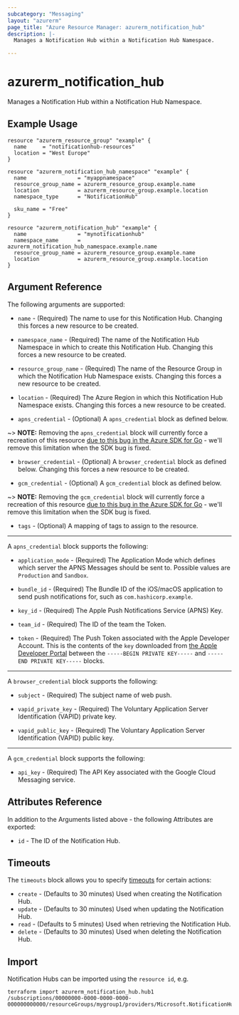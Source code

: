 ```yaml
---
subcategory: "Messaging"
layout: "azurerm"
page_title: "Azure Resource Manager: azurerm_notification_hub"
description: |-
  Manages a Notification Hub within a Notification Hub Namespace.

---
```


# azurerm_notification_hub

Manages a Notification Hub within a Notification Hub Namespace.

## Example Usage

```hcl
resource "azurerm_resource_group" "example" {
  name     = "notificationhub-resources"
  location = "West Europe"
}

resource "azurerm_notification_hub_namespace" "example" {
  name                = "myappnamespace"
  resource_group_name = azurerm_resource_group.example.name
  location            = azurerm_resource_group.example.location
  namespace_type      = "NotificationHub"

  sku_name = "Free"
}

resource "azurerm_notification_hub" "example" {
  name                = "mynotificationhub"
  namespace_name      = azurerm_notification_hub_namespace.example.name
  resource_group_name = azurerm_resource_group.example.name
  location            = azurerm_resource_group.example.location
}
```

## Argument Reference

The following arguments are supported:

* `name` - (Required) The name to use for this Notification Hub. Changing this forces a new resource to be created.

* `namespace_name` - (Required) The name of the Notification Hub Namespace in which to create this Notification Hub. Changing this forces a new resource to be created.

* `resource_group_name` - (Required) The name of the Resource Group in which the Notification Hub Namespace exists. Changing this forces a new resource to be created.

* `location` - (Required) The Azure Region in which this Notification Hub Namespace exists. Changing this forces a new resource to be created.

* `apns_credential` - (Optional) A `apns_credential` block as defined below.

~> **NOTE:** Removing the `apns_credential` block will currently force a recreation of this resource [due to this bug in the Azure SDK for Go](https://github.com/Azure/azure-sdk-for-go/issues/2246) - we'll remove this limitation when the SDK bug is fixed.

* `browser_credential` - (Optional) A `browser_credential` block as defined below. Changing this forces a new resource to be created.

* `gcm_credential` - (Optional) A `gcm_credential` block as defined below.

~> **NOTE:** Removing the `gcm_credential` block will currently force a recreation of this resource [due to this bug in the Azure SDK for Go](https://github.com/Azure/azure-sdk-for-go/issues/2246) - we'll remove this limitation when the SDK bug is fixed.

* `tags` - (Optional) A mapping of tags to assign to the resource.

---

A `apns_credential` block supports the following:

* `application_mode` - (Required) The Application Mode which defines which server the APNS Messages should be sent to. Possible values are `Production` and `Sandbox`.

* `bundle_id` - (Required) The Bundle ID of the iOS/macOS application to send push notifications for, such as `com.hashicorp.example`.

* `key_id` - (Required) The Apple Push Notifications Service (APNS) Key.

* `team_id` - (Required) The ID of the team the Token.

* `token` - (Required) The Push Token associated with the Apple Developer Account. This is the contents of the `key` downloaded from [the Apple Developer Portal](https://developer.apple.com/account/ios/authkey/) between the `-----BEGIN PRIVATE KEY-----` and `-----END PRIVATE KEY-----` blocks.

---

A `browser_credential` block supports the following:

* `subject` - (Required) The subject name of web push.

* `vapid_private_key` - (Required) The Voluntary Application Server Identification (VAPID) private key.

* `vapid_public_key` - (Required) The Voluntary Application Server Identification (VAPID) public key.

---

A `gcm_credential` block supports the following:

* `api_key` - (Required) The API Key associated with the Google Cloud Messaging service.

## Attributes Reference

In addition to the Arguments listed above - the following Attributes are exported:

* `id` - The ID of the Notification Hub.

## Timeouts

The `timeouts` block allows you to specify [timeouts](https://www.terraform.io/language/resources/syntax#operation-timeouts) for certain actions:

* `create` - (Defaults to 30 minutes) Used when creating the Notification Hub.
* `update` - (Defaults to 30 minutes) Used when updating the Notification Hub.
* `read` - (Defaults to 5 minutes) Used when retrieving the Notification Hub.
* `delete` - (Defaults to 30 minutes) Used when deleting the Notification Hub.

## Import

Notification Hubs can be imported using the `resource id`, e.g.

```shell
terraform import azurerm_notification_hub.hub1 /subscriptions/00000000-0000-0000-0000-000000000000/resourceGroups/mygroup1/providers/Microsoft.NotificationHubs/namespaces/namespace1/notificationHubs/hub1
```
